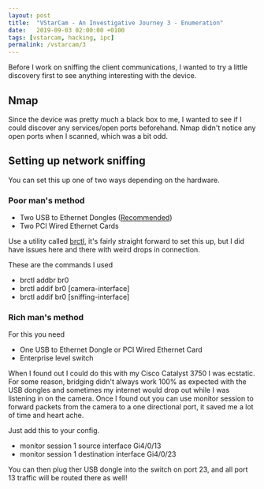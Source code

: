 ```yaml
---
layout: post
title:  "VStarCam - An Investigative Journey 3 - Enumeration"
date:   2019-09-03 02:00:00 +0100
tags: [vstarcam, hacking, ipc]
permalink: /vstarcam/3
---
```


Before I work on sniffing the client communications, I wanted to try a little discovery first to see anything interesting with the device.

## Nmap
Since the device was pretty much a black box to me, I wanted to see if I could discover any services/open ports beforehand. Nmap didn't notice any open ports when I scanned, which was a bit odd.

## Setting up network sniffing
You can set this up one of two ways depending on the hardware.

### Poor man's method
 * Two USB to Ethernet Dongles ([Recommended](https://www.amazon.com/gp/product/B00M77HMU0/ref=ppx_yo_dt_b_asin_title_o04_s00?ie=UTF8&psc=1))
 * Two PCI Wired Ethernet Cards

Use a utility called [brctl](https://linux.die.net/man/8/brctl), it's fairly straight forward to set this up, but I did have issues here and there with weird drops in connection.

These are the commands I used
 * brctl addbr br0
 * brctl addif br0 [camera-interface]
 * brctl addif br0 [sniffing-interface] 

### Rich man's method
For this you need
 * One USB to Ethernet Dongle or PCI Wired Ethernet Card
 * Enterprise level switch

When I found out I could do this with my Cisco Catalyst 3750 I was ecstatic. For some reason, bridging didn't always work 100% as expected with the USB dongles and sometimes my internet would drop out while I was listening in on the camera. Once I found out you can use monitor session to forward packets from the camera to a one directional port, it saved me a lot of time and heart ache.

Just add this to your config.
 * monitor session 1 source interface Gi4/0/13                                    
 * monitor session 1 destination interface Gi4/0/23

You can then plug ther USB dongle into the switch on port 23, and all port 13 traffic will be routed there as well!